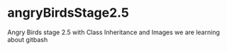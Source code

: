 # angryBirdsStage2.5
Angry Birds stage 2.5 with Class Inheritance and Images
we are learning about gitbash